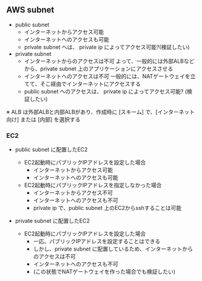 
## AWS subnet
- public subnet
  - インターネットからアクセス可能
  - インターネットへのアクセスも可能
  - private subnet へは、 private ip によってアクセス可能?(検証したい)
- private subnet
  - インターネットからのアクセスは不可
    よって、一般的には外部ALBなどから、private subnet 上のアプリケーションにアクセスさせる
  - インターネットへのアクセスは不可
    一般的には、NATゲートウェイを立てて、そこ経由でインターネットにアクセスする
  - public subnet へのアクセスは、 private ip によってアクセス可能? (検証したい)


※ ALB は外部ALBと内部ALBがあり、作成時に [スキーム] で、[インターネット向け] または [内部] を選択する


### EC2
- public subnet に配置したEC2
  - EC2起動時にパブリックIPアドレスを設定した場合
    -  インターネットからアクセス可能
    - インターネットへのアクセスも可能
  - EC2起動時にパブリックIPアドレスを指定しなかった場合
    - インターネットからアクセス不可
    - インターネットへのアクセスも不可
    - private ip で、public subnet 上のEC2からsshすることは可能

- private subnet に配置したEC2
  - EC2起動時にパブリックIPアドレスを設定した場合
    - 一応、パブリックIPアドレスを設定することはできる
    - しかし、private subnet に配置しているため、インターネットからのアクセスは不可
    - インターネットへのアクセスも不可
    - (この状態でNATゲートウェイを作った場合でも検証したい)
<!--stackedit_data:
eyJoaXN0b3J5IjpbLTI2NzY1MjE5MSw0MzE5MTIwODUsLTExMD
AxOTQ1NjUsMTgwNjMzNzMwMCwzOTc0NTk3OCw3MzA5OTgxMTZd
fQ==
-->